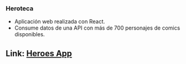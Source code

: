 ### Heroteca

- Aplicación web realizada con React.
- Consume datos de una API con más de 700 personajes de comics disponibles.


## Link: [Heroes App](https://heroesapp-ddc0c.web.app/)